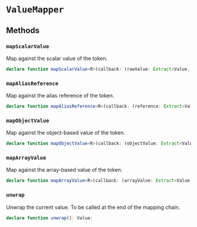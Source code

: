 # `ValueMapper`

## Methods

### `mapScalarValue`

Map against the scalar value of the token.

```typescript
declare function mapScalarValue<R>(callback: (rawValue: Extract<Value, ScalarValue>) => R): ValueMapper<R | Exclude<Value, ScalarValue>>;
```

### `mapAliasReference`

Map against the alias reference of the token.

```typescript
declare function mapAliasReference<R>(callback: (reference: Extract<Value, AliasReference>) => R): ValueMapper<R | Exclude<Value, AliasReference>>;
```

### `mapObjectValue`

Map against the object-based value of the token.

```typescript
declare function mapObjectValue<R>(callback: (objectValue: Extract<Value, ObjectValue<any>>) => R): ValueMapper<R | Exclude<Value, ObjectValue<any>>>;
```

### `mapArrayValue`

Map against the array-based value of the token.

```typescript
declare function mapArrayValue<R>(callback: (arrayValue: Extract<Value, ArrayValue<any>>) => R): ValueMapper<R | Exclude<Value, ArrayValue<any>>>;
```

### `unwrap`

Unwrap the current value. To be called at the end of the mapping chain.

```typescript
declare function unwrap(): Value;
```
